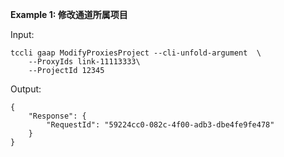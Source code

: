 **Example 1: 修改通道所属项目**



Input: 

```
tccli gaap ModifyProxiesProject --cli-unfold-argument  \
    --ProxyIds link-11113333\
    --ProjectId 12345
```

Output: 
```
{
    "Response": {
        "RequestId": "59224cc0-082c-4f00-adb3-dbe4fe9fe478"
    }
}
```

